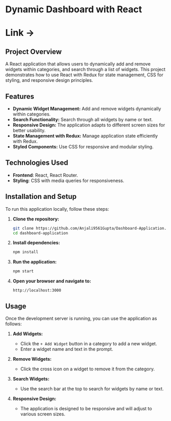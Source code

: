 # Dynamic Dashboard with React

# Link -> 

## Project Overview
<p>A React application that allows users to dynamically add and remove widgets within categories, and search through a list of widgets. This project demonstrates how to use React with Redux for state management, CSS for styling, and responsive design principles.</p>

## Features

- **Dynamic Widget Management:** Add and remove widgets dynamically within categories.
- **Search Functionality:** Search through all widgets by name or text.
- **Responsive Design:** The application adapts to different screen sizes for better usability.
- **State Management with Redux:** Manage application state efficiently with Redux.
- **Styled Components:** Use CSS for responsive and modular styling.

## Technologies Used

- **Frontend**: React, React Router.
- **Styling**: CSS with media queries for responsiveness.

## Installation and Setup

To run this application locally, follow these steps:

1. **Clone the repository:**
    ```bash
    git clone https://github.com/Anjali9561Gupta/Dashboard-Application.git
    cd dashboard-application
    ```

2. **Install dependencies:**
    ```bash
    npm install
    ```

3. **Run the application:**
    ```bash
    npm start
    ```

4. **Open your browser and navigate to:**
    ```
    http://localhost:3000
    ```
## Usage

Once the development server is running, you can use the application as follows:

1. **Add Widgets:**
   - Click the `+ Add Widget` button in a category to add a new widget.
   - Enter a widget name and text in the prompt.

2. **Remove Widgets:**
   - Click the cross icon on a widget to remove it from the category.

3. **Search Widgets:**
   - Use the search bar at the top to search for widgets by name or text.

4. **Responsive Design:**
   - The application is designed to be responsive and will adjust to various screen sizes.

